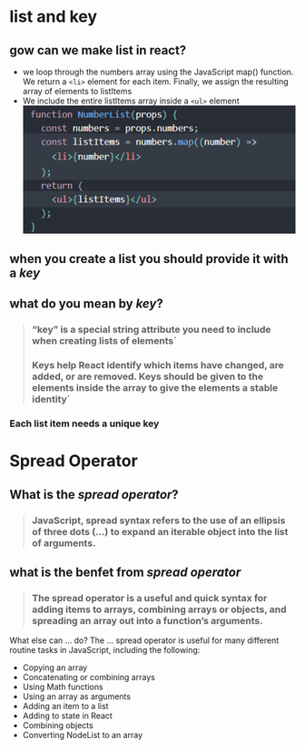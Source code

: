 # list and key
## gow can we make list in react?
- we loop through the numbers array using the JavaScript map() function. We return a `<li>` element for each item. Finally, we assign the resulting array of elements to listItems
- We include the entire listItems array inside a `<ul>` element
![react list](listreact.PNG)

## when you create a list you should provide it with a ***key***

## what do you mean by ***key***?
> ### “key” is a special string attribute you need to include when creating lists of elements`
> ### Keys help React identify which items have changed, are added, or are removed. Keys should be given to the elements inside the array to give the elements a stable identity`
### Each list item needs a unique key

# Spread Operator

## What is the ***spread operator***?
> ### JavaScript, spread syntax refers to the use of an ellipsis of three dots (…) to expand an iterable object into the list of arguments.

## what is the benfet from ***spread operator***
> ### The spread operator is a useful and quick syntax for adding items to arrays, combining arrays or objects, and spreading an array out into a function’s arguments.

What else can … do?
The … spread operator is useful for many different routine tasks in JavaScript, including the following:
- Copying an array
- Concatenating or combining arrays
- Using Math functions
- Using an array as arguments
- Adding an item to a list
- Adding to state in React
- Combining objects
- Converting NodeList to an array
